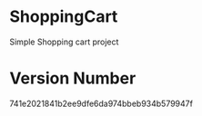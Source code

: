 # ShoppingCart

Simple Shopping cart project

# Version Number
741e2021841b2ee9dfe6da974bbeb934b579947f
